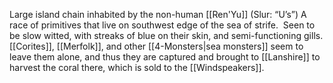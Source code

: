 Large island chain inhabited by the non-human [[Ren'Yu]] (Slur: “U’s”) A race of primitives that live on southwest edge of the sea of strife.  Seen to be slow witted, with streaks of blue on their skin, and semi-functioning gills. [[Corites]], [[Merfolk]], and other [[4-Monsters|sea monsters]] seem to leave them alone, and thus they are captured and brought to [[Lanshire]] to harvest the coral there, which is sold to the [[Windspeakers]].